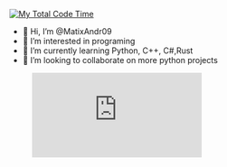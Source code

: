 [![My Total Code Time](https://wakatime.com/badge/user/018bd7d5-20a7-48f2-b2f1-7e6c6eb2c1f0.svg)](https://wakatime.com/@018bd7d5-20a7-48f2-b2f1-7e6c6eb2c1f0)

- 👋 Hi, I’m @MatixAndr09
- 👀 I’m interested in programing 
- 🌱 I’m currently learning Python, C++, C#,Rust
- 💞️ I’m looking to collaborate on more python projects

<figure><embed src="https://wakatime.com/share/@matixandr09/1a1e2184-43b4-45df-987e-b167e6cc12e2.svg"></embed></figure>